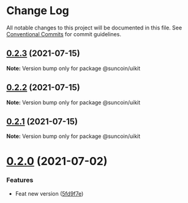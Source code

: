 # Change Log

All notable changes to this project will be documented in this file.
See [Conventional Commits](https://conventionalcommits.org) for commit guidelines.

## [0.2.3](https://github.com/suncoinchain/suncoin-toolkit/tree/master/packages/suncoin-uikit/compare/@suncoin/uikit@0.2.2...@suncoin/uikit@0.2.3) (2021-07-15)

**Note:** Version bump only for package @suncoin/uikit





## [0.2.2](https://github.com/suncoinchain/suncoin-toolkit/tree/master/packages/suncoin-uikit/compare/@suncoin/uikit@0.2.1...@suncoin/uikit@0.2.2) (2021-07-15)

**Note:** Version bump only for package @suncoin/uikit





## [0.2.1](https://github.com/suncoinchain/suncoin-toolkit/tree/master/packages/suncoin-uikit/compare/@suncoin/uikit@0.2.0...@suncoin/uikit@0.2.1) (2021-07-15)

**Note:** Version bump only for package @suncoin/uikit





# [0.2.0](https://github.com/suncoinchain/suncoin-toolkit/tree/master/packages/suncoin-uikit/compare/@suncoin/uikit@0.1.1...@suncoin/uikit@0.2.0) (2021-07-02)


### Features

* Feat new version ([5fd9f7e](https://github.com/suncoinchain/suncoin-toolkit/tree/master/packages/suncoin-uikit/commit/5fd9f7eb6d480d8387a04cb2a02d69fa4a821d30))
